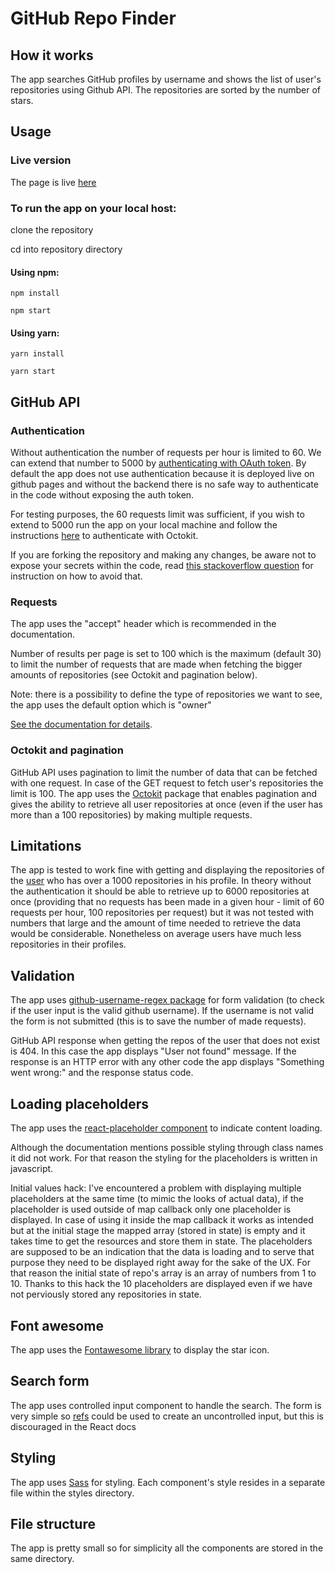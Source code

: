 # GitHub Repo Finder

## How it works

The app searches GitHub profiles by username and shows the list of user's repositories using Github API. The repositories are sorted by the number of stars.


## Usage

### Live version

The page is live [here](url_to_github_pages)

### To run the app on your local host:

clone the repository

cd into repository directory

#### Using npm:
`npm install`

`npm start`

#### Using yarn:
`yarn install`

`yarn start`


## GitHub API

### Authentication

Without authentication the number of requests per hour is limited to 60. We can extend that number to 5000 by [authenticating with OAuth token](https://docs.github.com/en/rest/guides/getting-started-with-the-rest-api). By default the app does not use authentication because it is deployed live on github pages and without the backend there is no safe way to authenticate in the code without exposing the auth token.

For testing purposes, the 60 requests limit was sufficient, if you wish to extend to 5000 run the app on your local machine and follow the instructions [here](https://github.com/octokit/octokit.js#octokit-api-client) to authenticate with Octokit.

If you are forking the repository and making any changes, be aware not to expose your secrets within the code, read [this stackoverflow question](https://stackoverflow.com/questions/48699820/how-do-i-hide-api-key-in-create-react-app) for instruction on how to avoid that.

### Requests

The app uses the "accept" header which is recommended in the documentation.

Number of results per page is set to 100 which is the maximum (default 30) to limit the number of requests that are made when fetching the bigger amounts of repositories (see Octokit and pagination below).

Note: there is a possibility to define the type of repositories we want to see, the app uses the default option which is "owner"

[See the documentation for details](https://docs.github.com/en/rest/reference/repos#list-repositories-for-a-user).

### Octokit and pagination

GitHub API uses pagination to limit the number of data that can be fetched with one request. In case of the GET request to fetch user's repositories the limit is 100. The app uses the [Octokit](https://github.com/octokit/octokit.js) package that enables pagination and gives the ability to retrieve all user repositories at once (even if the user has more than a 100 repositories) by making multiple requests.

## Limitations

The app is tested to work fine with getting and displaying the repositories of the [user](https://github.com/sindresorhus?tab=repositories) who has over a 1000 repositories in his profile. In theory without the authentication it should be able to retrieve up to 6000 repositories at once (providing that no requests has been made in a given hour - limit of 60 requests per hour, 100 repositories per request) but it was not tested with numbers that large and the amount of time needed to retrieve the data would be considerable. Nonetheless on average users have much less repositories in their profiles.

## Validation

The app uses [github-username-regex package](https://www.npmjs.com/package/github-username-regex) for form validation (to check if the user input is the valid github username). If the username is not valid the form is not submitted (this is to save the number of made requests).

GitHub API response when getting the repos of the user that does not exist is 404. In this case the app displays "User not found" message. If the response is an HTTP error with any other code the app displays "Something went wrong:" and the response status code.

## Loading placeholders

The app uses the [react-placeholder component](https://github.com/buildo/react-placeholder) to indicate content loading.

Although the documentation mentions possible styling through class names it did not work. For that reason the styling for the placeholders is written in javascript.

Initial values hack: I've encountered a problem with displaying multiple placeholders at the same time (to mimic the looks of actual data), if the placeholder is used outside of map callback only one placeholder is displayed. In case of using it inside the map callback it works as intended but at the initial stage the mapped array (stored in state) is empty and it takes time to get the resources and store them in state. The placeholders are supposed to be an indication that the data is loading and to serve that purpose they need to be displayed right away for the sake of the UX. For that reason the initial state of repo's array is an array of numbers from 1 to 10. Thanks to this hack the 10 placeholders are displayed even if we have not perviously stored any repositories in state.


## Font awesome

The app uses the [Fontawesome library](https://fontawesome.com/) to display the star icon.

## Search form

The app uses controlled input component to handle the search. The form is very simple so [refs](https://pl.reactjs.org/docs/refs-and-the-dom.html) could be used to create an uncontrolled input, but this is discouraged in the React docs

## Styling

The app uses [Sass](https://sass-lang.com/) for styling. Each component's style resides in a separate file within the styles directory.


## File structure

The app is pretty small so for simplicity all the components are stored in the same directory.